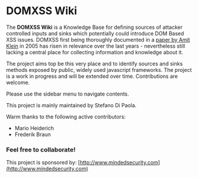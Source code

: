 # DOMXSS Wiki
The **DOMXSS Wiki** is a Knowledge Base for defining sources of attacker controlled inputs and sinks which potentially could introduce DOM Based XSS issues.
DOMXSS first being thoroughly documented in a [paper by Amit Klein](http://www.webappsec.org/projects/articles/071105.html) in 2005 has risen in relevance over the last years - nevertheless still lacking a central place for collecting information and knowledge about it.

The project aims top be this very place and to identify sources and sinks methods exposed by public, widely used javascript frameworks. The project is a work in progress and will be extended over time. Contributions are welcome.

Please use the sidebar menu to navigate contents.

This project is mainly maintained by Stefano Di Paola.

Warm thanks to the following active contributors:

  * Mario Heiderich
  * Frederik Braun


### Feel free to collaborate!

This project is sponsored by:
[http://www.mindedsecurity.com](http://www.mindedsecurity.com)